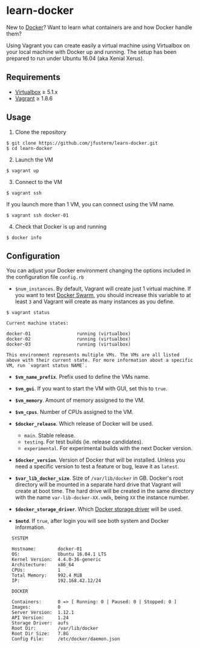 # learn-docker

New to [Docker](https://www.docker.com/)? Want to learn what containers are and how Docker handle them?

Using Vagrant you can create easily a virtual machine using Virtualbox on your local machine with Docker up and running. The setup has been prepared to run under Ubuntu 16.04 (aka Xenial Xerus).

## Requirements

* [Virtualbox](https://www.virtualbox.org/) ≥ 5.1.x
* [Vagrant](https://www.vagrantup.com/) ≥ 1.8.6

## Usage

1) Clone the repository

```
$ git clone https://github.com/jfusterm/learn-docker.git
$ cd learn-docker
```

2) Launch the VM

```
$ vagrant up
```

3) Connect to the VM

```
$ vagrant ssh
```

If you launch more than 1 VM, you can connect using the VM name.

```
$ vagrant ssh docker-01
```

4) Check that Docker is up and running

```
$ docker info
```

## Configuration

You can adjust your Docker environment changing the options included in the configuration file `config.rb`

* `$num_instances`. By default, Vagrant will create just 1 virtual machine. If you want to test [Docker Swarm](https://www.docker.com/products/docker-swarm), you should increase this variable to at least `3` and Vagrant will create as many instances as you define. 

```
$ vagrant status

Current machine states:

docker-01                 running (virtualbox)
docker-02                 running (virtualbox)
docker-03                 running (virtualbox)

This environment represents multiple VMs. The VMs are all listed
above with their current state. For more information about a specific
VM, run `vagrant status NAME`.
```

* **`$vm_name_prefix`**. Prefix used to define the VMs name.
* **`$vm_gui`**. If you want to start the VM with GUI, set this to `true`.
* **`$vm_memory`**. Amount of memory assigned to the VM.
* **`$vm_cpus`**. Number of CPUs assigned to the VM.
* **`$docker_release`**. Which release of Docker will be used.

	* `main`. Stable release.
	* `testing`. For test builds (ie. release candidates).
	* `experimental`. For experimental builds with the next Docker version.

* **`$docker_version`**. Version of Docker that will be installed. Unless you need a specific version to test a feature or bug, leave it as `latest`.
* **`$var_lib_docker_size`**. Size of `/var/lib/docker` in GB. Docker's root directory will be mounted in a separate hard drive that Vagrant will create at boot time. The hard drive will be created in the same directory with the name `var-lib-docker-XX.vmdk`, being `XX` the instance number.
* **`$docker_storage_driver`**. Which [Docker storage driver](https://docs.docker.com/engine/userguide/storagedriver/selectadriver/) will be used.
* **`$motd`**. If `true`, after login you will see both system and Docker information.

```
  SYSTEM

  Hostname:        docker-01
  OS:              Ubuntu 16.04.1 LTS
  Kernel Version:  4.4.0-36-generic
  Architecture:    x86_64
  CPUs:            1
  Total Memory:    992.4 MiB
  IP:              192.168.42.12/24

  DOCKER

  Containers:      0 => [ Running: 0 | Paused: 0 | Stopped: 0 ]
  Images:          0
  Server Version:  1.12.1
  API Version:     1.24
  Storage Driver:  aufs
  Root Dir:        /var/lib/docker
  Root Dir Size:   7.8G
  Config File:     /etc/docker/daemon.json
```
